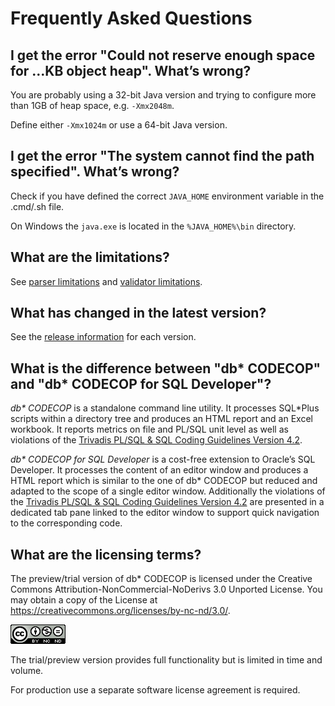 # Frequently Asked Questions

## I get the error "Could not reserve enough space for …KB object heap". What’s wrong?

You are probably using a 32-bit Java version and trying to configure more than 1GB of heap space, e.g. `-Xmx2048m`.

Define either `-Xmx1024m` or use a 64-bit Java version.

## I get the error "The system cannot find the path specified". What’s wrong?

Check if you have defined the correct `JAVA_HOME` environment variable in the .cmd/.sh file.

On Windows the `java.exe` is located in the `%JAVA_HOME%\bin` directory.

## What are the limitations?

See [parser limitations](parser-limitations.md) and [validator limitations](validator-limitations.md).

## What has changed in the latest version?

See the [release information](https://github.com/Trivadis/plsql-cop-cli/releases) for each version.

## What is the difference between "db\* CODECOP" and "db\* CODECOP for SQL Developer"?

*db\* CODECOP* is a standalone command line utility. It processes SQL*Plus scripts within a directory tree and produces an HTML report and an Excel workbook. It reports metrics on file and PL/SQL unit level as well as violations of the [Trivadis PL/SQL & SQL Coding Guidelines Version 4.2](https://trivadis.github.io/plsql-and-sql-coding-guidelines/v4.2/).

*db\* CODECOP for SQL Developer* is a cost-free extension to Oracle’s SQL Developer. It processes the content of an editor window and produces a HTML report which is similar to the one of db\* CODECOP but reduced and adapted to the scope of a single editor window. Additionally the violations of the [Trivadis PL/SQL & SQL Coding Guidelines Version 4.2](https://trivadis.github.io/plsql-and-sql-coding-guidelines/v4.2/) are presented in a dedicated tab pane linked to the editor window to support quick navigation to the corresponding code.

## What are the licensing terms?

The preview/trial version of db\* CODECOP is licensed under the Creative Commons Attribution-NonCommercial-NoDerivs 3.0 Unported License. You may obtain a copy of the License at https://creativecommons.org/licenses/by-nc-nd/3.0/.

![CC-BY_NC-ND](images/CC-BY-NC-ND.png)

The trial/preview version provides full functionality but is limited in time and volume.

For production use a separate software license agreement is required.
